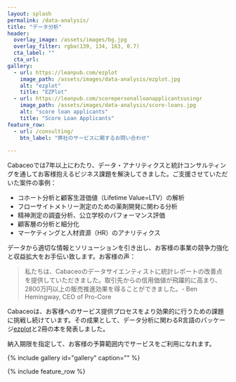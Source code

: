 ```yaml
---
layout: splash
permalink: /data-analysis/
title: "データ分析"
header:
  overlay_image: /assets/images/bg.jpg
  overlay_filter: rgba(139, 134, 163, 0.7)
  cta_label: ""
  cta_url: 
gallery:
  - url: https://leanpub.com/ezplot
    image_path: /assets/images/data-analysis/ezplot.jpg
    alt: "ezplot"
    title: "EZPlot"
  - url: https://leanpub.com/scorepersonalloanapplicantsusingr
    image_path: /assets/images/data-analysis/score-loans.jpg
    alt: "score loan applicants"
    title: "Score Loan Applicants"
feature_row:
  - url: /consulting/
    btn_label: "弊社のサービスに関するお問い合わせ"      
        
---
```


Cabaceoでは7年以上にわたり、データ・アナリティクスと統計コンサルティングを通してお客様抱えるビジネス課題を解決してきました。ご支援させていただいた案件の事例：

* コホート分析と顧客生涯価値（Lifetime Value=LTV）の解析
* フローサイトメトリー測定のための薬剤開発に関わる分析
* 精神測定の調査分析、公立学校のパフォーマンス評価
* 顧客層の分析と細分化
* マーケティングと人材資源（HR）のアナリティクス
 
データから適切な情報とソリューションを引き出し、お客様の事業の競争力強化と収益拡大をお手伝い致します。お客様の声：

>私たちは、Cabaceoのデータサイエンティストに統計レポートの改善点を提供していただきました。取引先からの信用価値が飛躍的に高まり、2800万円以上の販売推進効果を得ることができました。- Ben Hemingway, CEO of Pro-Core

Cabaceoは、お客様へのサービス提供プロセスをより効果的に行うための課題に挑戦し続けています。その成果として、データ分析に関わるR言語のパッケージ[ezplot](https://github.com/gmlang/ezplot)と2冊の本を発表しました。

納入期限を指定して、お客様の予算範囲内でサービスをご利用になれます。

{% include gallery id="gallery" caption="" %}

{% include feature_row %}